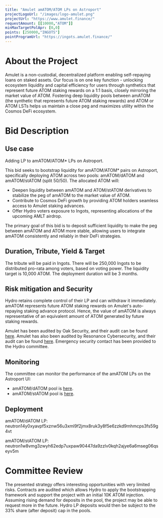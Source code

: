 ```yaml
---
title: "Amulet amATOM/ATOM LPs on Astroport"
projectLogoUrl: "/images/logo-amulet.png"
projectUrl: "https://www.amulet.finance/"
requestAmount: [[10000,"ATOM"]]
minMaxTargetPolApr: [0,0]
points: [250000,"INGOTS"]
pointProgramUrl: "https://ingots.amulet.finance/"
---
```


# About the Project

Amulet is a non-custodial, decentralized platform enabling self-repaying loans on staked assets. Our focus is on one key function - unlocking ecosystem liquidity and capital efficiency for users through synthetics that represent future ATOM staking rewards on a 1:1 basis, closely mirroring the market value of ATOM. Fostering deep liquidity pools between amATOM (the synthetic that represents future ATOM staking rewards) and ATOM or ATOM LSTs helps us maintain a close peg and maximizes utility within the Cosmos DeFi ecosystem.

# Bid Description

## Use case

Adding LP to amATOM/ATOM* LPs on Astroport.

This bid seeks to bootstrap liquidity for amATOM/ATOM* pairs on Astroport, specifically deploying ATOM across two pools: amATOM/dATOM and amATOM/stATOM (split 50/50).
The allocated ATOM will:

* Deepen liquidity between amATOM and ATOM/stATOM derivatives to stabilize the peg of amATOM to the market value of ATOM.
* Contribute to Cosmos DeFi growth by providing ATOM holders seamless access to Amulet staking advances.
* Offer Hydro voters exposure to Ingots, representing allocations of the upcoming AMLT airdrop.

The primary goal of this bid is to deposit sufficient liquidity to make the peg between amATOM and ATOM more stable, allowing users to integrate amATOM consistently and reliably in their DeFi strategies.

## Duration, Tribute, Yield & Target

The tribute will be paid in Ingots.
There will be 250,000 Ingots to be distributed pro-rata among voters, based on voting power.
The liquidity target is 10,000 ATOM.
The deployment duration will be 3 months.

## Risk mitigation and Security

Hydro retains complete control of their LP and can withdraw it immediately.
amATOM represents future ATOM staking rewards on Amulet's auto-repaying staking advance protocol.
Hence, the value of amATOM is always representative of an equivalent amount of ATOM generated by future staking rewards.

Amulet has been audited by Oak Security, and their audit can be found [here](https://github.com/oak-security/audit-reports/tree/main/Amulet).
Amulet has also been audited by Resonance Cybersecurity, and their audit can be found [here](https://github.com/ResonanceCybersecurity/audits/blob/main/CosmWasm%20Smart%20Contract%20Audits/Audit_Report_AMLT-PRO_FINAL_2.2.pdf).
Emergency security contact has been provided to the Hydro committee.

## Monitoring

The committee can monitor the performance of the amATOM LPs on the Astroport UI:

* amATOM/dATOM pool is [here](https://app.astroport.fi/pools/neutron14y0xyavpf5xznw56u3xml9f2jmx8ruk3y8f5e6zzkd9mhmcps3fs59g4vt).
* amATOM/stATOM pool is [here](https://app.astroport.fi/pools/neutron1w8vmg3zwyh62edp7uxpaw90447da9zzlv0kqh2ajye6a6mseg06qseyv5m).

## Deployment

amATOM/dATOM LP: neutron14y0xyavpf5xznw56u3xml9f2jmx8ruk3y8f5e6zzkd9mhmcps3fs59g4vt

amATOM/stATOM LP: neutron1w8vmg3zwyh62edp7uxpaw90447da9zzlv0kqh2ajye6a6mseg06qseyv5m

# Committee Review

The presented strategy offers interesting opportunities with very limited risks. Contracts are audited which allows Hydro to apply the bootstrapping framework and support the project with an initial 10K ATOM injection. Assuming rising demand for deposits in the pool, the project may be able to request more in the future. Hydro LP deposits would then be subject to the 33% share (after deposit) cap in the pools.

